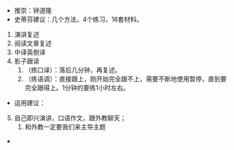 - 推崇：钟道隆
- 史蒂芬建议：几个方法，4个练习，16套材料。
1. 演讲复述
2. 阅读文章复述
3. 中译英倒译
4. 影子跟读
	1. （练口译）：落后几分钟，再复述。 
	2. （练语调）：直接跟上，刚开始完全跟不上，需要不断地使用暂停，直到要完全跟得上。1分钟的要练1小时左右。
- 运用建议：
5. 自己即兴演讲，口语作文，跟外教聊天；
	1. 和外教一定要我们来主导主题
- 
